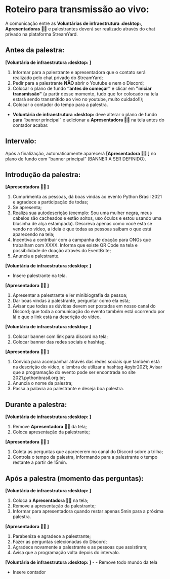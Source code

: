 # Roteiro para transmissão ao vivo:

A comunicação entre as **Voluntárias de infraestrutura :desktop:**, **Apresentadoras :woman_juggling:** e palestrantes deverá ser realizado através do chat privado na plataforma StreamYard.

## Antes da palestra:

**[Voluntária de infraestrutura :desktop: ]**

1. Informar para a palestrante e apresentadora que o contato será realizado pelo chat privado do StreamYard;
2. Pedir para a palestrante **NÃO** abrir o Youtube e nem o Discord;
3. Colocar o plano de fundo **“antes de começar”** e clicar em **"iniciar transmissão"** (a partir desse momento, tudo que for colocado na tela estará sendo transmitido ao vivo no youtube, muito cuidado!!);
4. Colocar o contador do tempo para a palestra.

- **Voluntária de infraestrutura :desktop:** deve alterar o plano de fundo para “banner principal” e adicionar a **Apresentadora :woman_juggling:** na tela antes do contador acabar.

## Intervalo:
Após a finalização, automaticamente aparecerá **[Apresentadora :woman_juggling: ]** no plano de fundo com “banner principal” (BANNER A SER DEFINIDO).

## Introdução da palestra:

**[Apresentadora :woman_juggling: ]**
1. Cumprimenta as pessoas, dá boas vindas ao evento Python Brasil 2021 e agradece a participação de todas;
2. Se apresenta;
3. Realiza sua autodescrição (exemplo: Sou uma mulher negra, meus cabelos são cacheados e estão soltos, uso óculos e estou usando uma blusinha de alça estampada). Descreva apenas como você está se vendo no vídeo, a ideia é que todas as pessoas saibam o que está aparecendo na tela;
4. Incentiva a contribuir com a campanha de doação para ONGs que trabalham com XXXX. Informa que existe QR Code na tela e possibilidade de doação através do EventBrite;
5. Anuncia a palestrante.

**[Voluntária de infraestrutura :desktop: ]**

- Insere palestrante na tela.

**[Apresentadora :woman_juggling: ]**

1. Apresentar a palestrante e ler minibiografia da pessoa;
2. Dar boas vindas à palestrante, perguntar como ela está;
3. Avisar que todas as dúvidas devem ser postadas em nosso canal do Discord; que toda a comunicação do evento também está ocorrendo por lá e que o link está na descrição do vídeo.

**[Voluntária de infraestrutura :desktop: ]**
1. Colocar banner com link para discord na tela;
2. Colocar banner das redes sociais e hashtag.

**[Apresentadora :woman_juggling: ]**
1. Convida para acompanhar através das redes sociais que também está na descrição do vídeo, e lembra de utilizar a hashtag #pybr2021;
Avisar que a programação do evento pode ser encontrada no site 2021.pythonbrasil.org.br;
2. Anuncia o nome da palestra;
3. Passa a palavra ao palestrante e deseja boa palestra.

## Durante a palestra:

**[Voluntária de infraestrutura :desktop: ]**
1. Remove **Apresentadora** :woman_juggling: da tela;
2. Coloca apresentação da palestrante;

**[Apresentadora :woman_juggling: ]**
1. Coleta as perguntas que aparecerem no canal do Discord sobre a trilha;
2. Controla o tempo da palestra, informando para a palestrante o tempo restante a partir de 15min.

## Após a palestra (momento das perguntas):

**[Voluntária de infraestrutura :desktop: ]**
1. Coloca a **Apresentadora :woman_juggling:** na tela; 
2. Remove a apresentação da palestrante;
3. Informar para apresentadora quando restar apenas 5min para a próxima palestra.

**[Apresentadora :woman_juggling: ]**
1. Parabeniza e agradece a palestrante; 
2. Fazer as perguntas selecionadas do Discord;
3. Agradece novamente a palestrante e as pessoas que assistiram; 
4. Avisa que a programação volta depois do intervalo.
   
**[Voluntária de infraestrutura :desktop: ]**  -  - Remove todo mundo da tela
- Insere contador
